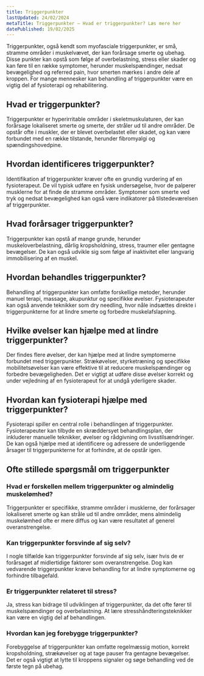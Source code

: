 ```yaml
---
title: Triggerpunkter
lastUpdated: 24/02/2024
metaTitle: Triggerpunkter – Hvad er triggerpunkter? Læs mere her
datePublished: 19/02/2025
---
```


Triggerpunkter, også kendt som myofasciale triggerpunkter, er små, stramme områder i muskelvævet, der kan forårsage smerte og ubehag. Disse punkter kan opstå som følge af overbelastning, stress eller skader og kan føre til en række symptomer, herunder muskelspændinger, nedsat bevægelighed og referred pain, hvor smerten mærkes i andre dele af kroppen. For mange mennesker kan behandling af triggerpunkter være en vigtig del af fysioterapi og rehabilitering.

## Hvad er triggerpunkter?

Triggerpunkter er hyperirritable områder i skeletmuskulaturen, der kan forårsage lokaliseret smerte og smerte, der stråler ud til andre områder. De opstår ofte i muskler, der er blevet overbelastet eller skadet, og kan være forbundet med en række tilstande, herunder fibromyalgi og spændingshovedpine.

## Hvordan identificeres triggerpunkter?

Identifikation af triggerpunkter kræver ofte en grundig vurdering af en fysioterapeut. De vil typisk udføre en fysisk undersøgelse, hvor de palperer musklerne for at finde de stramme områder. Symptomer som smerte ved tryk og nedsat bevægelighed kan også være indikatorer på tilstedeværelsen af triggerpunkter.

## Hvad forårsager triggerpunkter?

Triggerpunkter kan opstå af mange grunde, herunder muskeloverbelastning, dårlig kropsholdning, stress, traumer eller gentagne bevægelser. De kan også udvikle sig som følge af inaktivitet eller langvarig immobilisering af en muskel.

## Hvordan behandles triggerpunkter?

Behandling af triggerpunkter kan omfatte forskellige metoder, herunder manuel terapi, massage, akupunktur og specifikke øvelser. Fysioterapeuter kan også anvende teknikker som dry needling, hvor nåle indsættes direkte i triggerpunkterne for at lindre smerte og forbedre muskelafslapning.

## Hvilke øvelser kan hjælpe med at lindre triggerpunkter?

Der findes flere øvelser, der kan hjælpe med at lindre symptomerne forbundet med triggerpunkter. Strækøvelser, styrketræning og specifikke mobilitetsøvelser kan være effektive til at reducere muskelspændinger og forbedre bevægeligheden. Det er vigtigt at udføre disse øvelser korrekt og under vejledning af en fysioterapeut for at undgå yderligere skader.

## Hvordan kan fysioterapi hjælpe med triggerpunkter?

Fysioterapi spiller en central rolle i behandlingen af triggerpunkter. Fysioterapeuter kan tilbyde en skræddersyet behandlingsplan, der inkluderer manuelle teknikker, øvelser og rådgivning om livsstilsændringer. De kan også hjælpe med at identificere og adressere de underliggende årsager til triggerpunkterne for at forhindre, at de opstår igen.

## Ofte stillede spørgsmål om triggerpunkter

### Hvad er forskellen mellem triggerpunkter og almindelig muskelømhed?

Triggerpunkter er specifikke, stramme områder i musklerne, der forårsager lokaliseret smerte og kan stråle ud til andre områder, mens almindelig muskelømhed ofte er mere diffus og kan være resultatet af generel overanstrengelse.

### Kan triggerpunkter forsvinde af sig selv?

I nogle tilfælde kan triggerpunkter forsvinde af sig selv, især hvis de er forårsaget af midlertidige faktorer som overanstrengelse. Dog kan vedvarende triggerpunkter kræve behandling for at lindre symptomerne og forhindre tilbagefald.

### Er triggerpunkter relateret til stress?

Ja, stress kan bidrage til udviklingen af triggerpunkter, da det ofte fører til muskelspændinger og overbelastning. At lære stresshåndteringsteknikker kan være en vigtig del af behandlingen.

### Hvordan kan jeg forebygge triggerpunkter?

Forebyggelse af triggerpunkter kan omfatte regelmæssig motion, korrekt kropsholdning, strækøvelser og at tage pauser fra gentagne bevægelser. Det er også vigtigt at lytte til kroppens signaler og søge behandling ved de første tegn på ubehag.
